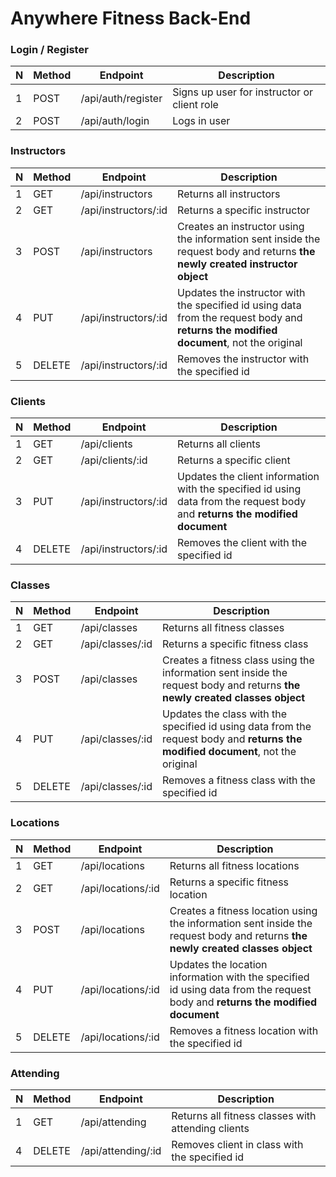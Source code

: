 # Anywhere Fitness Back-End

### Login / Register

| N | Method | Endpoint                | Description                                                                                                                             
| - | ------ | ----------------------- | ---------------------------------------------------------------------------------------------------------------------------------------- 
| 1 | POST   | /api/auth/register      | Signs up user for instructor or client role                                                                                             
| 2 | POST   | /api/auth/login         | Logs in user                                                                                                                           


### Instructors

| N | Method | Endpoint                | Description                                                                                                                             
| - | ------ | ----------------------- | ---------------------------------------------------------------------------------------------------------------------------------------- 
| 1 | GET    | /api/instructors        | Returns all instructors                                                                                                                 
| 2 | GET    | /api/instructors/:id    | Returns a specific instructor                                                                                                           
| 3 | POST   | /api/instructors        | Creates an instructor using the information sent inside the request body and returns **the newly created instructor object**             
| 4 | PUT    | /api/instructors/:id    | Updates the instructor with the specified id using data from the request body and **returns the modified document**, not the original   
| 5 | DELETE | /api/instructors/:id    | Removes the instructor with the specified id                                                                                           


### Clients

| N | Method | Endpoint                | Description                                                                                                                             
| - | ------ | ----------------------- | ---------------------------------------------------------------------------------------------------------------------------------------- 
| 1 | GET    | /api/clients            | Returns all clients                                                                                                                     
| 2 | GET    | /api/clients/:id        | Returns a specific client                                                                                                               
| 3 | PUT    | /api/instructors/:id    | Updates the client information with the specified id using data from the request body and **returns the modified document**             
| 4 | DELETE | /api/instructors/:id    | Removes the client with the specified id                                                                                               


### Classes

| N | Method | Endpoint                | Description                                                                                                                             
| - | ------ | ----------------------- | ---------------------------------------------------------------------------------------------------------------------------------------- 
| 1 | GET    | /api/classes            | Returns all fitness classes                                                                                                            
| 2 | GET    | /api/classes/:id        | Returns a specific fitness class                                                                                                       
| 3 | POST   | /api/classes            | Creates a fitness class using the information sent inside the request body and returns **the newly created classes object**             
| 4 | PUT    | /api/classes/:id        | Updates the class with the specified id using data from the request body and **returns the modified document**, not the original        
| 5 | DELETE | /api/classes/:id        | Removes a fitness class with the specified id       


### Locations

| N | Method | Endpoint                | Description                                                                                                                             
| - | ------ | ----------------------- | ---------------------------------------------------------------------------------------------------------------------------------------- 
| 1 | GET    | /api/locations          | Returns all fitness locations                                                                                                         
| 2 | GET    | /api/locations/:id      | Returns a specific fitness location                                                                                                   
| 3 | POST   | /api/locations          | Creates a fitness location using the information sent inside the request body and returns **the newly created classes object**         
| 4 | PUT    | /api/locations/:id      | Updates the location information with the specified id using data from the request body and **returns the modified document**      
| 5 | DELETE | /api/locations/:id      | Removes a fitness location with the specified id       


### Attending

| N | Method | Endpoint                | Description                                                                                                                             
| - | ------ | ----------------------- | ---------------------------------------------------------------------------------------------------------------------------------------- 
| 1 | GET    | /api/attending          | Returns all fitness classes with attending clients                                                                                        | 2 | GET    | /api/attending/:id      | Returns a specific fitness class being attended by ID                                                                                    | 3 | POST   | /api/attending/:id      | Adds client to class using the information sent inside the request body and returns **the newly created classes object**     
| 4 | DELETE | /api/attending/:id      | Removes client in class with the specified id       
